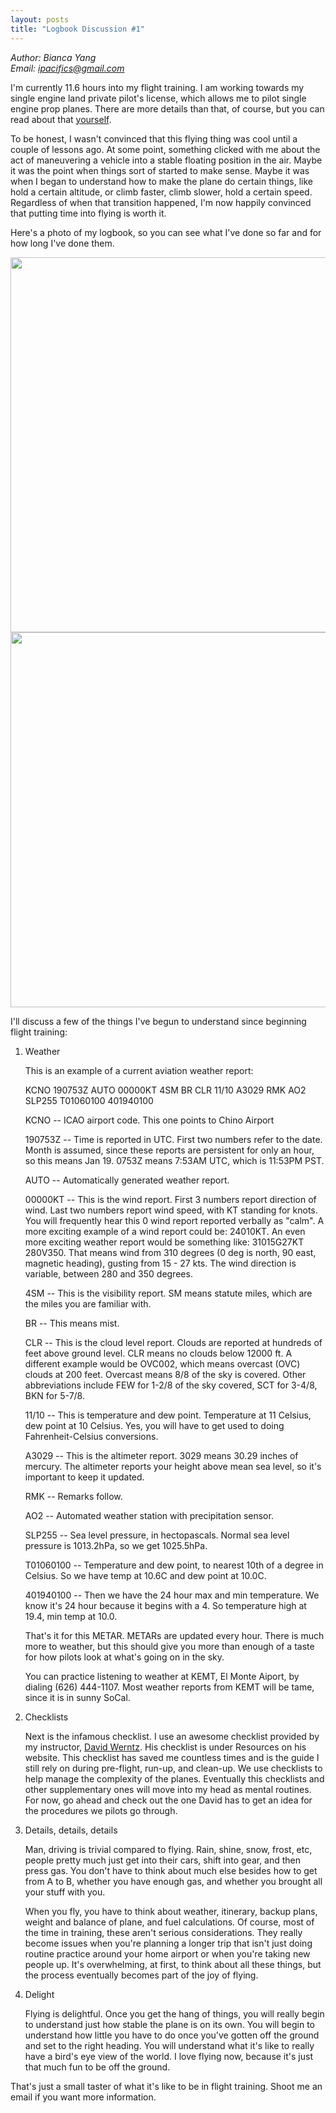 ```yaml
---
layout: posts
title: "Logbook Discussion #1"
---
```

*Author: Bianca Yang*<br>
*Email: <a href="mailto:ipacifics@gmail.com?subject=Hello from the XDRT Blog">ipacifics@gmail.com</a>*<br>

I'm currently 11.6 hours into my flight training. I am working towards my
single engine land private pilot's license, which allows me to pilot
single engine prop planes. There are more details than that, of course,
but you can read about that [yourself](https://www.aopa.org/training-and-safety/learn-to-fly/become-a-pilot-types-of-certificates).

To be honest, I wasn't convinced that this flying thing was cool until a
couple of lessons ago. At some point, something clicked with me about the
act of maneuvering a vehicle into a stable floating position in the air.
Maybe it was the point when things sort of started to make sense. Maybe it
was when I began to understand how to make the plane do certain things, like
hold a certain altitude, or climb faster, climb slower, hold a certain speed.
Regardless of when that transition happened, I'm now happily convinced that
putting time into flying is worth it.

Here's a photo of my logbook, so you can see what I've done so far and for
how long I've done them.

<img src="../../../images/posts/log1.png" width="600"/>
<img src="../../../images/posts/log2.png" width="600"/>

I'll discuss a few of the things I've begun to understand since beginning
flight training:
1. Weather

   This is an example of a current aviation weather report:

   KCNO 190753Z AUTO 00000KT 4SM BR CLR 11/10 A3029 RMK AO2 SLP255 T01060100 401940100

   KCNO -- ICAO airport code. This one points to Chino Airport

   190753Z -- Time is reported in UTC. First two numbers refer to the date.
   Month is assumed, since these reports are persistent for only an hour, so
   this means Jan 19. 0753Z means 7:53AM UTC, which is 11:53PM PST.

   AUTO -- Automatically generated weather report.

   00000KT -- This is the wind report. First 3 numbers report direction of
   wind. Last two numbers report wind speed, with KT standing for knots.
   You will frequently hear this 0 wind report reported verbally as "calm".
   A more exciting example of a wind report could be: 24010KT. An even more
   exciting weather report would be something like: 31015G27KT 280V350.
   That means wind from 310 degrees (0 deg is north, 90 east,
   magnetic heading), gusting from 15 - 27 kts. The wind direction is
   variable, between 280 and 350 degrees.

    4SM -- This is the visibility report. SM means statute miles, which are the
    miles you are familiar with.

    BR -- This means mist.

    CLR -- This is the cloud level report. Clouds are reported at hundreds of
    feet above ground level. CLR means no clouds below 12000 ft. A different
    example would be OVC002, which means overcast (OVC) clouds at 200 feet.
    Overcast means 8/8 of the sky is covered. Other abbreviations include
    FEW for 1-2/8 of the sky covered, SCT for 3-4/8, BKN for 5-7/8.

    11/10 -- This is temperature and dew point. Temperature at 11 Celsius,
    dew point at 10 Celsius. Yes, you will have to get used to doing
    Fahrenheit-Celsius conversions.

    A3029 -- This is the altimeter report. 3029 means 30.29 inches of mercury.
    The altimeter reports your height above mean sea level, so it's important
    to keep it updated.

    RMK -- Remarks follow.

    AO2 -- Automated weather station with precipitation sensor.

    SLP255 -- Sea level pressure, in hectopascals. Normal sea level pressure
    is 1013.2hPa, so we get 1025.5hPa.

    T01060100 -- Temperature and dew point, to nearest 10th of a degree in
    Celsius. So we have temp at 10.6C and dew point at 10.0C.

    401940100 -- Then we have the 24 hour max and min temperature. We know
    it's 24 hour because it begins with a 4. So temperature high at 19.4, min
    temp at 10.0.

    That's it for this METAR. METARs are updated every hour. There is much
    more to weather, but this should give you more than enough of a taste for
    how pilots look at what's going on in the sky.

    You can practice listening to weather at KEMT, El Monte Aiport, by dialing
    (626) 444-1107. Most weather reports from KEMT will be tame, since it is
    in sunny SoCal.

2. Checklists

   Next is the infamous checklist. I use an awesome checklist provided by
   my instructor, [David Werntz](http://wingsbywerntz.com). His checklist
   is under Resources on his website. This checklist has saved me countless
   times and is the guide I still rely on during pre-flight, run-up, and
   clean-up. We use checklists to help manage the complexity of the planes.
   Eventually this checklists and other supplementary ones will move into my
   head as mental routines. For now, go ahead and check out the one David has
   to get an idea for the procedures we pilots go through.

3. Details, details, details

    Man, driving is trivial compared to flying. Rain, shine, snow, frost, etc,
    people pretty much just get into their cars, shift into gear, and then
    press gas. You don't have to think about much else besides how to get from
    A to B, whether you have enough gas, and whether you brought all your
    stuff with you.

    When you fly, you have to think about weather, itinerary, backup plans,
    weight and balance of plane, and fuel calculations. Of course, most of
    the time in training, these aren't serious considerations. They really
    become issues when you're planning a longer trip that isn't just doing
    routine practice around your home airport or when you're taking new
    people up. It's overwhelming, at first, to think about all these things,
    but the process eventually becomes part of the joy of flying.

4. Delight

   Flying is delightful. Once you get the hang of things, you will really
   begin to understand just how stable the plane is on its own. You will
   begin to understand how little you have to do once you've gotten off the
   ground and set to the right heading. You will understand what it's like to
   really have a bird's eye view of the world. I love flying now, because
   it's just that much fun to be off the ground.

That's just a small taster of what it's like to be in flight training.
Shoot me an email if you want more information.
